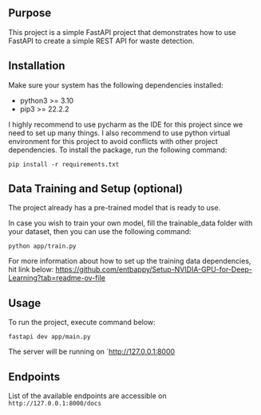 ## Purpose

This project is a simple FastAPI project that demonstrates how to use FastAPI to create a simple REST API for waste detection.

## Installation

Make sure your system has the following dependencies installed:
- python3 >= 3.10
- pip3 >= 22.2.2

I highly recommend to use pycharm as the IDE for this project since we need to set up many things.
I also recommend to use python virtual environment for this project to avoid conflicts with other project dependencies.
To install the package, run the following command:

```pip install -r requirements.txt```

## Data Training and Setup (optional)

The project already has a pre-trained model that is ready to use.

In case you wish to train your own model, fill the trainable_data folder with your dataset, then you can use the following command:

```python app/train.py```

For more information about how to set up the training data dependencies, hit link below:
https://github.com/entbappy/Setup-NVIDIA-GPU-for-Deep-Learning?tab=readme-ov-file

## Usage

To run the project, execute command below:

```fastapi dev app/main.py```

The server will be running on `http://127.0.0.1:8000

## Endpoints

List of the available endpoints are accessible on `http://127.0.0.1:8000/docs`